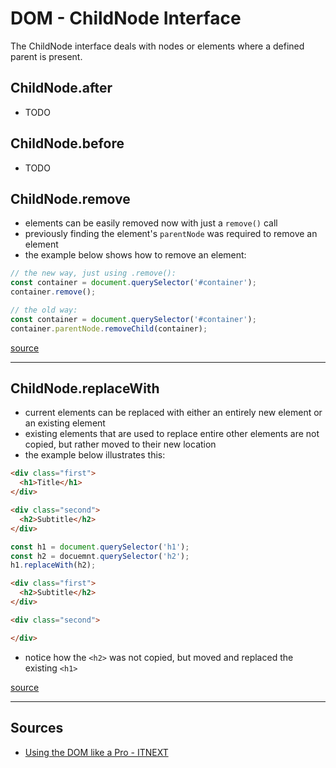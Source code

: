 # DOM - ChildNode Interface

The ChildNode interface deals with nodes or elements where a defined parent is present.

## ChildNode.after

- TODO

## ChildNode.before

- TODO

## ChildNode.remove

- elements can be easily removed now with just a `remove()` call
- previously finding the element's `parentNode` was required to remove an element
- the example below shows how to remove an element:

```js
// the new way, just using .remove():
const container = document.querySelector('#container');
container.remove();

// the old way:
const container = document.querySelector('#container');
container.parentNode.removeChild(container);
```

[source](#childnode1)

---

## ChildNode.replaceWith

- current elements can be replaced with either an entirely new element or an existing element
- existing elements that are used to replace entire other elements are not copied, but rather moved to their new location
- the example below illustrates this:

```html
<div class="first">
  <h1>Title</h1>
</div>

<div class="second">
  <h2>Subtitle</h2>
</div>
```

```js
const h1 = document.querySelector('h1');
const h2 = docuemnt.querySelector('h2');
h1.replaceWith(h2);
```

```html
<div class="first">
  <h2>Subtitle</h2>
</div>

<div class="second">

</div>
```

- notice how the `<h2>` was not copied, but moved and replaced the existing `<h1>`

[source](#childnode1)

---

## Sources

- <a name="childnode1"></a> [Using the DOM like a Pro - ITNEXT](https://itnext.io/using-the-dom-like-a-pro-163a6c552eba)
